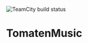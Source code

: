 ![TeamCity build status](https://ci.tomatentum.net/app/rest/builds/buildType:id:TomatenMusic_Build/statusIcon.svg)

# TomatenMusic
